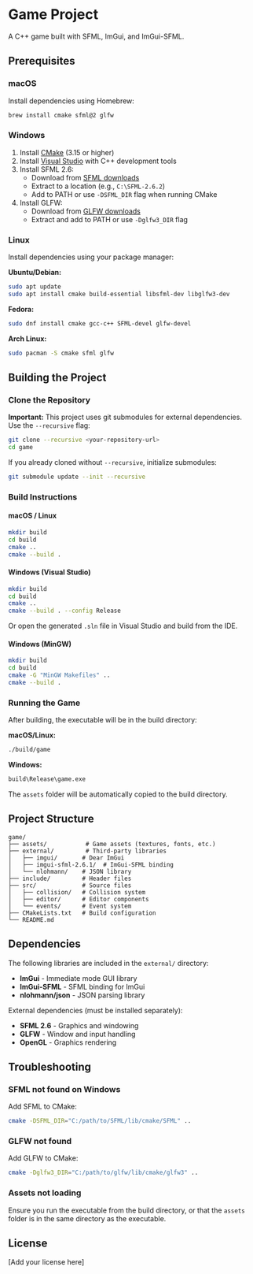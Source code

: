 # Game Project

A C++ game built with SFML, ImGui, and ImGui-SFML.

## Prerequisites

### macOS

Install dependencies using Homebrew:
```bash
brew install cmake sfml@2 glfw
```

### Windows

1. Install [CMake](https://cmake.org/download/) (3.15 or higher)
2. Install [Visual Studio](https://visualstudio.microsoft.com/) with C++ development tools
3. Install SFML 2.6:
   - Download from [SFML downloads](https://www.sfml-dev.org/download/sfml/2.6.2/)
   - Extract to a location (e.g., `C:\SFML-2.6.2`)
   - Add to PATH or use `-DSFML_DIR` flag when running CMake
4. Install GLFW:
   - Download from [GLFW downloads](https://www.glfw.org/download.html)
   - Extract and add to PATH or use `-Dglfw3_DIR` flag

### Linux

Install dependencies using your package manager:

**Ubuntu/Debian:**
```bash
sudo apt update
sudo apt install cmake build-essential libsfml-dev libglfw3-dev
```

**Fedora:**
```bash
sudo dnf install cmake gcc-c++ SFML-devel glfw-devel
```

**Arch Linux:**
```bash
sudo pacman -S cmake sfml glfw
```

## Building the Project

### Clone the Repository

**Important:** This project uses git submodules for external dependencies. Use the `--recursive` flag:

```bash
git clone --recursive <your-repository-url>
cd game
```

If you already cloned without `--recursive`, initialize submodules:

```bash
git submodule update --init --recursive
```

### Build Instructions

#### macOS / Linux

```bash
mkdir build
cd build
cmake ..
cmake --build .
```

#### Windows (Visual Studio)

```bash
mkdir build
cd build
cmake ..
cmake --build . --config Release
```

Or open the generated `.sln` file in Visual Studio and build from the IDE.

#### Windows (MinGW)

```bash
mkdir build
cd build
cmake -G "MinGW Makefiles" ..
cmake --build .
```

### Running the Game

After building, the executable will be in the build directory:

**macOS/Linux:**
```bash
./build/game
```

**Windows:**
```bash
build\Release\game.exe
```

The `assets` folder will be automatically copied to the build directory.

## Project Structure

```
game/
├── assets/           # Game assets (textures, fonts, etc.)
├── external/         # Third-party libraries
│   ├── imgui/       # Dear ImGui
│   ├── imgui-sfml-2.6.1/  # ImGui-SFML binding
│   └── nlohmann/    # JSON library
├── include/         # Header files
├── src/             # Source files
│   ├── collision/   # Collision system
│   ├── editor/      # Editor components
│   └── events/      # Event system
├── CMakeLists.txt   # Build configuration
└── README.md
```

## Dependencies

The following libraries are included in the `external/` directory:
- **ImGui** - Immediate mode GUI library
- **ImGui-SFML** - SFML binding for ImGui
- **nlohmann/json** - JSON parsing library

External dependencies (must be installed separately):
- **SFML 2.6** - Graphics and windowing
- **GLFW** - Window and input handling
- **OpenGL** - Graphics rendering

## Troubleshooting

### SFML not found on Windows
Add SFML to CMake:
```bash
cmake -DSFML_DIR="C:/path/to/SFML/lib/cmake/SFML" ..
```

### GLFW not found
Add GLFW to CMake:
```bash
cmake -Dglfw3_DIR="C:/path/to/glfw/lib/cmake/glfw3" ..
```

### Assets not loading
Ensure you run the executable from the build directory, or that the `assets` folder is in the same directory as the executable.

## License

[Add your license here]
